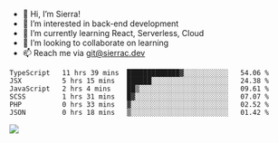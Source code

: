 - 👋 Hi, I’m Sierra!
- 👀 I’m interested in back-end development
- 🌱 I’m currently learning React, Serverless, Cloud
- 💞️ I’m looking to collaborate on learning
- 📫 Reach me via git@sierrac.dev

<!--START_SECTION:waka-->

```text
TypeScript   11 hrs 39 mins  █████████████▓░░░░░░░░░░░   54.06 %
JSX          5 hrs 15 mins   ██████░░░░░░░░░░░░░░░░░░░   24.38 %
JavaScript   2 hrs 4 mins    ██▒░░░░░░░░░░░░░░░░░░░░░░   09.61 %
SCSS         1 hrs 31 mins   █▓░░░░░░░░░░░░░░░░░░░░░░░   07.07 %
PHP          0 hrs 33 mins   ▓░░░░░░░░░░░░░░░░░░░░░░░░   02.52 %
JSON         0 hrs 18 mins   ▒░░░░░░░░░░░░░░░░░░░░░░░░   01.42 %
```

<!--END_SECTION:waka-->


![](https://hit.yhype.me/github/profile?user_id=7351311)
